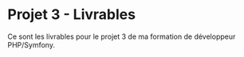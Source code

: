 # Projet 3 - Livrables

Ce sont les livrables pour le projet 3 de ma formation de développeur PHP/Symfony.